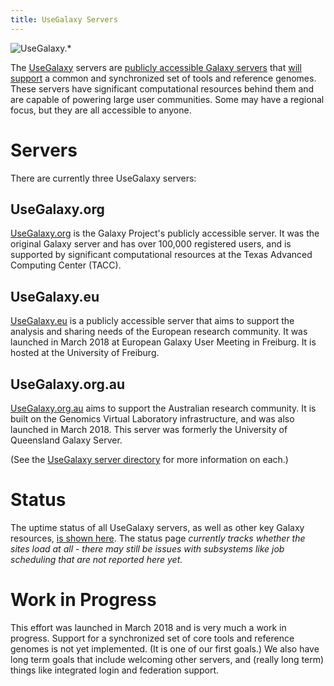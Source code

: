 ```yaml
---
title: UseGalaxy Servers
---
```


<img class="float-right img-responsive" style="max-width: 300px;" src="/src/images/galaxy-logos/usegalaxy-dot-star-white.svg" alt="UseGalaxy.*" />

The [UseGalaxy](/src/use/index.md) servers are [publicly accessible Galaxy servers](/src/use/index.md) that [will support](#work-in-progress)
 a common and synchronized set of tools and reference genomes.
These servers have significant computational resources behind them and are capable of powering large user communities. Some may have a regional focus, but they are all accessible to anyone.

# Servers

There are currently three UseGalaxy servers:

## UseGalaxy.org

[UseGalaxy.org](https://usegalaxy.org) is the Galaxy Project's publicly accessible server.  It was the original Galaxy server and has over 100,000 registered users, and is supported by significant computational resources at the Texas Advanced Computing Center (TACC).

## UseGalaxy.eu

[UseGalaxy.eu](https://usegalaxy.eu/) is a publicly accessible server that aims to support the analysis and sharing needs of the European research community.  It was launched in March 2018 at European Galaxy User Meeting in Freiburg.  It is hosted at the University of Freiburg.

## UseGalaxy.org.au

[UseGalaxy.org.au](https://usegalaxy.org.au) aims to support the Australian research community.  It is built on the Genomics Virtual Laboratory infrastructure, and was also launched in March 2018. This server was formerly the University of Queensland Galaxy Server.


(See the [UseGalaxy server directory](/src/use/index.md) for more information on each.)

# Status

The uptime status of all UseGalaxy servers, as well as other key Galaxy resources, [is shown here](https://status.galaxyproject.org/). The status page *currently tracks whether the sites load at all - there may still be issues with subsystems like job scheduling that are not reported here yet.*

# Work in Progress

This effort was launched in March 2018 and is very much a work in progress.  Support for a synchronized set of core tools and reference genomes is not yet implemented.  (It is one of our first goals.)  We also have long term goals that include welcoming other servers, and (really long term) things like integrated login and federation support.

